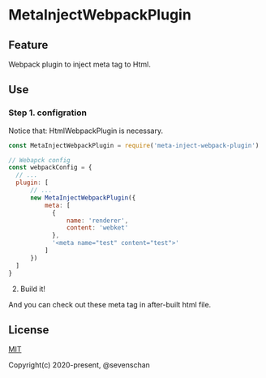 # MetaInjectWebpackPlugin

## Feature

Webpack plugin to inject meta tag to Html.

## Use

### Step 1. configration

Notice that: HtmlWebpackPlugin is necessary.

````javascript
const MetaInjectWebpackPlugin = require('meta-inject-webpack-plugin')

// Webapck config
const webpackConfig = {
  // ...
  plugin: [
      // ...
      new MetaInjectWebpackPlugin({
          meta: [
            {
                name: 'renderer',
                content: 'webket'   
            },
            '<meta name="test" content="test">'
          ]
      })
  ]
}
````

2. Build it!

And you can check out these meta tag in after-built html file.

## License

[MIT](https://github.com/ElemeFE/page-skeleton-webpack-plugin/blob/master/LICENSE)

Copyright(c) 2020-present, @sevenschan